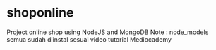 # shoponline
Project online shop using NodeJS and MongoDB
Note : node_models semua sudah diinstal sesuai video tutorial Mediocademy
